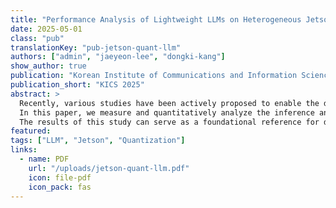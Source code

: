 ```yaml
---
title: "Performance Analysis of Lightweight LLMs on Heterogeneous Jetson Platforms"
date: 2025-05-01
class: "pub"
translationKey: "pub-jetson-quant-llm"
authors: ["admin", "jaeyeon-lee", "dongki-kang"]
show_author: true
publication: "Korean Institute of Communications and Information Sciences (KICS) 2025"
publication_short: "KICS 2025"
abstract: >
  Recently, various studies have been actively proposed to enable the deployment, efficient inference, and training of lightweight large language models (LLMs) in edge device environments.
  In this paper, we measure and quantitatively analyze the inference and training performance of lightweight LLMs across heterogeneous NVIDIA Jetson platforms.
  The results of this study can serve as a foundational reference for designing edge-intelligent frameworks that provide generative AI services in IoT environments.
featured:
tags: ["LLM", "Jetson", "Quantization"]
links:
  - name: PDF
    url: "/uploads/jetson-quant-llm.pdf"
    icon: file-pdf
    icon_pack: fas
---
```

